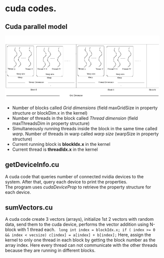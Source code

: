 # cuda codes.
## Cuda parallel model
![image](https://github.com/compilereg/parallel-codes/blob/main/cuda/cuda-parallel.png)  
* Number of blocks called _Grid dimensions_ (field maxGridSize in property structure or blockDim.x in the kernel)
* Number of threads in the block called _Thread dimension_ (field maxThreadsDim in property structure)
* Simultaneously running threads inside the block in the same time called _warp_. Number of threads in warp called _warp size_ (warpSize in property structure)
* Current running block is __blockIdx.x__ in the kernel
* Current thread is __threadIdx.x__ in the kernel

## getDeviceInfo.cu
A cuda code that queries number of connected nvidia devices to the system. After that, query each device to print the properties.  
The program uses _cudaDeviceProp_ to retrieve the property structure for each device.  


## sumVectors.cu
A cuda code create 3 vectors (arrays), initialize 1st 2 vectors with random data, send them to the cuda device, performs the vector addition using N-block with 1 thread each. 
` long int index = blockIdx.x;
  if ( index >= 0 && index < vecsize)
	c[index] = a[index] + b[index];`
Here, assign the kernel to only one thread in each block by getting the block number as the array index. Here every thread can not communicate with the other threads because they are running in different blocks.
